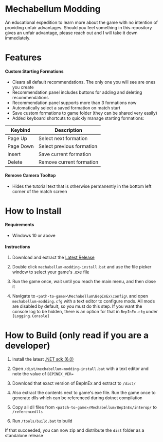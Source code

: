 # Mechabellum Modding

An educational expedition to learn more about the game with no intention of providing unfair advantages. Should you feel something in this repository gives an unfair advantage, please reach out and I will take it down immediately.

# Features

#### Custom Starting Formations
- Clears all default recommendations. The only one you will see are ones you create
- Recommendation panel includes buttons for adding and deleting recommendations
- Recommendation panel supports more than 3 formations now
- Automatically select a saved formation on match start
- Save custom formations to game folder (they can be shared very easily)
- Added keyboard shortcuts to quickly manage starting formations:

| Keybind     | Description               |
|-------------|---------------------------|
| Page Up     | Select next formation     |
| Page Down   | Select previous formation |
| Insert      | Save current formation    |
| Delete      | Remove current formation  |

#### Remove Camera Tooltop

- Hides the tutorial text that is otherwise permanently in the bottom left corner of the match screen

# How to Install

#### Requirements

- Windows 10 or above

#### Instructions

1. Download and extract the [Latest Release](https://github.com/toasterparty/mechabellum-modding/releases)

2. Double click `mechabellum-modding-install.bat` and use the file picker window to select your game's .exe file

3. Run the game once, wait until you reach the main menu, and then close it

4. Navigate to `<path-to-game>\Mechabellum\BepInEx\config\` and open `mechabellum-modding.cfg` with a text editor to configure mods. All mods are disabled by default, so you must do this step. If you want the console log to be hidden, there is an option for that in `BepInEx.cfg` under `[Logging.Console]`

# How to Build (only read if you are a developer)

1. Install the latest [.NET sdk (6.0)](https://dotnet.microsoft.com/en-us/)

1. Open `/dist/mechabellum-modding-install.bat` with a text editor and note the value of `BEPINEX_VER=`

1. Download that exact version of BepInEx and extract to `/dist/`

1. Also extract the contents next to game's exe file. Run the game once to generate dlls which can be referenced during dotnet compilation

1. Copy all dll files from `<patch-to-game>/Mechabellum/BepInEx/interop/` to `/referencedlls`

1. Run `/tools/build.bat` to build

If that succeeded, you can now zip and distribute the `dist` folder as a standalone release

